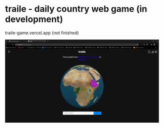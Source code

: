 # traile - daily country web game (in development)

traile-game.vercel.app (not finished)

![Game appearance](src/assets/images/traile.png)
